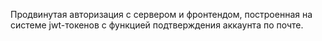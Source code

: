 Продвинутая авторизация с сервером и фронтендом, построенная на системе jwt-токенов с функцией подтверждения аккаунта по почте.
